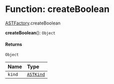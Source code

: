 # Function: createBoolean

[ASTFactory](/auto-docs/free-layout-editor/modules/ASTFactory.md).createBoolean

**createBoolean**(): `Object`

#### Returns

`Object`

| Name | Type |
| :------ | :------ |
| `kind` | [`ASTKind`](/auto-docs/free-layout-editor/enums/ASTKind.md) |
